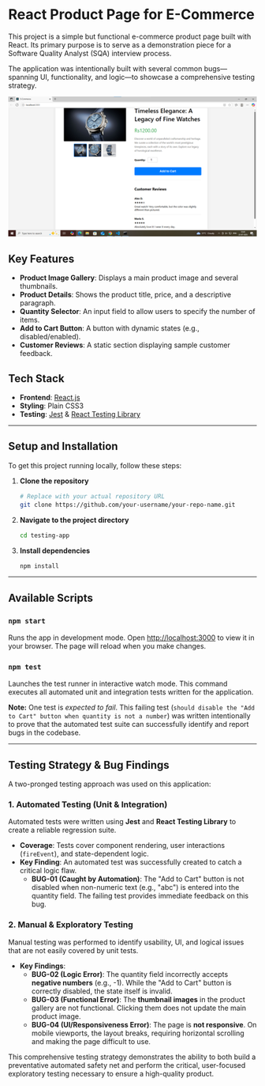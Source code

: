 # React Product Page for E-Commerce

This project is a simple but functional e-commerce product page built with React. Its primary purpose is to serve as a demonstration piece for a Software Quality Analyst (SQA) interview process.

The application was intentionally built with several common bugs—spanning UI, functionality, and logic—to showcase a comprehensive testing strategy.

![Product Page Screenshot](Screenshot.png)

## Key Features

*   **Product Image Gallery**: Displays a main product image and several thumbnails.
*   **Product Details**: Shows the product title, price, and a descriptive paragraph.
*   **Quantity Selector**: An input field to allow users to specify the number of items.
*   **Add to Cart Button**: A button with dynamic states (e.g., disabled/enabled).
*   **Customer Reviews**: A static section displaying sample customer feedback.

## Tech Stack

*   **Frontend**: [React.js](https://reactjs.org/)
*   **Styling**: Plain CSS3
*   **Testing**: [Jest](https://jestjs.io/) & [React Testing Library](https://testing-library.com/)

---

## Setup and Installation

To get this project running locally, follow these steps:

1.  **Clone the repository**
    ```bash
    # Replace with your actual repository URL
    git clone https://github.com/your-username/your-repo-name.git
    ```

2.  **Navigate to the project directory**
    ```bash
    cd testing-app
    ```

3.  **Install dependencies**
    ```bash
    npm install
    ```

---

## Available Scripts

### `npm start`

Runs the app in development mode. Open [http://localhost:3000](http://localhost:3000) to view it in your browser. The page will reload when you make changes.

### `npm test`

Launches the test runner in interactive watch mode. This command executes all automated unit and integration tests written for the application.

**Note:** One test is *expected to fail*. This failing test (`should disable the "Add to Cart" button when quantity is not a number`) was written intentionally to prove that the automated test suite can successfully identify and report bugs in the codebase.

---

## Testing Strategy & Bug Findings

A two-pronged testing approach was used on this application:

### 1. Automated Testing (Unit & Integration)

Automated tests were written using **Jest** and **React Testing Library** to create a reliable regression suite.

*   **Coverage**: Tests cover component rendering, user interactions (`fireEvent`), and state-dependent logic.
*   **Key Finding**: An automated test was successfully created to catch a critical logic flaw.
    *   **BUG-01 (Caught by Automation)**: The "Add to Cart" button is not disabled when non-numeric text (e.g., "abc") is entered into the quantity field. The failing test provides immediate feedback on this bug.

### 2. Manual & Exploratory Testing

Manual testing was performed to identify usability, UI, and logical issues that are not easily covered by unit tests.

*   **Key Findings**:
    *   **BUG-02 (Logic Error)**: The quantity field incorrectly accepts **negative numbers** (e.g., -1). While the "Add to Cart" button is correctly disabled, the state itself is invalid.
    *   **BUG-03 (Functional Error)**: The **thumbnail images** in the product gallery are not functional. Clicking them does not update the main product image.
    *   **BUG-04 (UI/Responsiveness Error)**: The page is **not responsive**. On mobile viewports, the layout breaks, requiring horizontal scrolling and making the page difficult to use.

This comprehensive testing strategy demonstrates the ability to both build a preventative automated safety net and perform the critical, user-focused exploratory testing necessary to ensure a high-quality product.